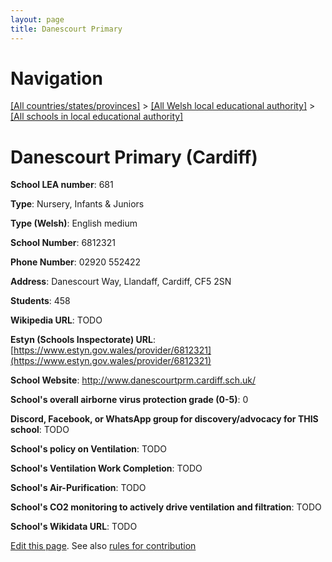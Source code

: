 ```yaml
---
layout: page
title: Danescourt Primary
---
```

# Navigation

[[All countries/states/provinces]](../../..) > [[All Welsh local educational authority]](../..) > [[All schools in local educational authority]](..)

# Danescourt Primary (Cardiff)

**School LEA number**: 681

**Type**: Nursery, Infants & Juniors

**Type (Welsh)**: English medium

**School Number**: 6812321

**Phone Number**: 02920 552422

**Address**: Danescourt Way, Llandaff, Cardiff, CF5 2SN

**Students**: 458

**Wikipedia URL**: TODO

**Estyn (Schools Inspectorate) URL**: [https://www.estyn.gov.wales/provider/6812321](https://www.estyn.gov.wales/provider/6812321)

**School Website**: http://www.danescourtprm.cardiff.sch.uk/

**School's overall airborne virus protection grade (0-5)**: 0

**Discord, Facebook, or WhatsApp group for discovery/advocacy for THIS school**: TODO

**School's policy on Ventilation**: TODO

**School's Ventilation Work Completion**: TODO

**School's Air-Purification**: TODO

**School's CO2 monitoring to actively drive ventilation and filtration**: TODO

**School's Wikidata URL**: TODO




[Edit this page](https://github.com/VentilationProject/Wales/edit/prif/./Cardiff/Danescourt_Primary.md). See also [rules for contribution](../../../contribution-rules/)